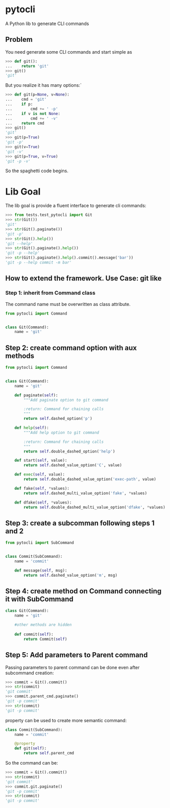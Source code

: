 # pytocli

A Python lib to generate CLI commands
 
## Problem

You need generate some CLI commands and start simple as
```python
>>> def git():
...    return 'git'
>>> git()
'git'

```
But you realize it has many options:`

```python
>>> def git(p=None, v=None):
...    cmd = 'git' 
...    if p:
...        cmd += ' -p'
...    if v is not None:
...        cmd += ' -v'
...    return cmd
>>> git()
'git'
>>> git(p=True)
'git -p'
>>> git(v=True)
'git -v'
>>> git(p=True, v=True)
'git -p -v'

```
So the spaghetti code begins.

# Lib Goal

The lib goal is provide a fluent interface to generate cli commands:

```python
>>> from tests.test_pytocli import Git
>>> str(Git())
'git'
>>> str(Git().paginate())
'git -p'
>>> str(Git().help())
'git --help'
>>> str(Git().paginate().help())
'git -p --help'
>>> str(Git().paginate().help().commit().message('bar'))
'git -p --help commit -m bar'

```

## How to extend the framework. Use Case: git like

### Step 1: inherit from Command class

The command name must be overwritten as class attribute.
 
```python
from pytocli import Command


class Git(Command):
    name = 'git'
```

## Step 2: create command option with aux methods
 
```python
from pytocli import Command


class Git(Command):
    name = 'git'

    def paginate(self):
        """Add paginate option to git command

        :return: Command for chaining calls
        """
        return self.dashed_option('p')

    def help(self):
        """Add help option to git command

        :return: Command for chaining calls
        """
        return self.double_dashed_option('help')

    def start(self, value):
        return self.dashed_value_option('C', value)

    def exec(self, value):
        return self.double_dashed_value_option('exec-path', value)

    def fake(self, *values):
        return self.dashed_multi_value_option('fake', *values)

    def dfake(self, *values):
        return self.double_dashed_multi_value_option('dfake', *values)

```
## Step 3: create a subcomman following steps 1 and 2
 
```python
from pytocli import SubCommand


class Commit(SubCommand):
    name = 'commit'

    def message(self, msg):
        return self.dashed_value_option('m', msg)
```

## Step 4: create method on Command connecting it with SubCommand
 
```python
class Git(Command):
    name = 'git'

    #other methods are hidden
    
    def commit(self):
        return Commit(self)
```

## Step 5: Add parameters to Parent command

Passing parameters to parent command can be done even after subcommand creation:
 
```python
>>> commit = Git().commit()
>>> str(commit)
'git commit'
>>> commit.parent_cmd.paginate()
'git -p commit'
>>> str(commit)
'git -p commit'

```

property can be used to create more semantic command:
 
```python
class Commit(SubCommand):
    name = 'commit'

    @property
    def git(self):
        return self.parent_cmd
```
So the command can be:

```python
>>> commit = Git().commit()
>>> str(commit)
'git commit'
>>> commit.git.paginate()
'git -p commit'
>>> str(commit)
'git -p commit'

```
